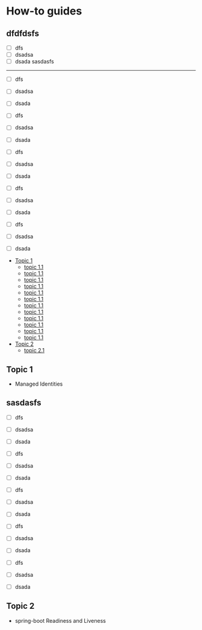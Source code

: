 # How-to guides

dfdfdsfs
---
- [ ] dfs
- [ ] dsadsa
- [ ] dsada
sasdasfs
---
- [ ] dfs
- [ ] dsadsa
- [ ] dsada
- [ ] dfs
- [ ] dsadsa
- [ ] dsada
- [ ] dfs
- [ ] dsadsa
- [ ] dsada
- [ ] dfs
- [ ] dsadsa
- [ ] dsada
- [ ] dfs
- [ ] dsadsa
- [ ] dsada


<!--ts-->
* [Topic 1](#table-1)
  * [topic 1.1](#topic-1.1)
  * [topic 1.1](#topic-1.1)
  * [topic 1.1](#topic-1.1)
  * [topic 1.1](#topic-1.1)
  * [topic 1.1](#topic-1.1)
  * [topic 1.1](#topic-1.1)
  * [topic 1.1](#topic-1.1)
  * [topic 1.1](#topic-1.1)
  * [topic 1.1](#topic-1.1)
  * [topic 1.1](#topic-1.1)
  * [topic 1.1](#topic-1.1)
  * [topic 1.1](#topic-1.1)
* [Topic 2](#topic-2)
  * [topic 2.1](#topic-2.1)



   
<!--te-->

## Topic 1 
- Managed Identities


sasdasfs
---
- [ ] dfs
- [ ] dsadsa
- [ ] dsada
- [ ] dfs
- [ ] dsadsa
- [ ] dsada
- [ ] dfs
- [ ] dsadsa
- [ ] dsada
- [ ] dfs
- [ ] dsadsa
- [ ] dsada
- [ ] dfs
- [ ] dsadsa
- [ ] dsada



## Topic 2
- spring-boot Readiness and Liveness
